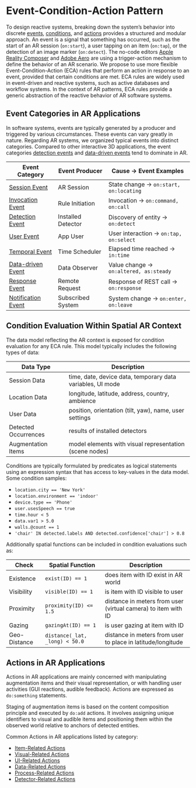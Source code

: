 # Event-Condition-Action Pattern
To design reactive systems, breaking down the system’s behavior into discrete [events](#events-categories-in-ar-applications), [conditions](#condition-evaluation-within-spatial-ar-context), and [actions](#actions-in-ar-applications) provides a structured and modular approach. An event is a signal that something has occurred, such as the start of an AR session (`on:start`), a user tapping on an item (`on:tap`), or the detection of an image marker (`on:detect`). The no-code editors [Apple Reality Composer](https://developer.apple.com/augmented-reality/tools/) and [Adobe Aero](https://www.adobe.com/products/aero.html) are using a trigger-action mechanism to define the behavior of an AR scenario. We propose to use more flexible Event-Condition-Action (ECA) rules that perform an action in response to an event, provided that certain conditions are met. ECA rules are widely used in event-driven and reactive systems, such as active databases and workflow systems. In the context of AR patterns, ECA rules provide a generic abstraction of the reactive behavior of AR software systems.

## Event Categories in AR Applications
In software systems, events are typically generated by a producer and triggered by various circumstances. These events can vary greatly in nature. Regarding AR systems, we organized typical events into distinct categories. Compared to other interactive 3D applications, the event categories [detection events](events.md#detection-events) and [data-driven events](events.md#data-driven-events) tend to dominate in AR.

| Event Category | Event Producer | Cause → Event Examples |
|---|---|---|
| [Session Event](events.md#session-events) | AR Session | State change → `on:start, on:locating` |
| [Invocation Event](events.md#invocation-events) | Rule Initiation | Invocation → `on:command, on:call` |
| [Detection Event](events.md#detection-events) | Installed Detector | Discovery of entity → `on:detect` |
| [User Event](events.md#user-events) | App User | User interaction → `on:tap, on:select` |
| [Temporal Event](events.md#temporal-events) | Time Scheduler | Elapsed time reached → `in:time` |
| [Data-driven Event](events.md#data-driven-events) | Data Observer | Value change → `on:altered, as:steady` | 
| [Response Event](events.md#response-events) | Remote Request | Response of REST call → `on:response` | 
| [Notification Event](events.md#notification-events) | Subscribed System | System change → `on:enter, on:leave` |

## Condition Evaluation Within Spatial AR Context
The data model reflecting the AR context is exposed for condition evaluation for any ECA rule. This model typically includes the following types of data:

| Data Type | Description |
|---|---|
| Session Data| time, date, device data, temporary data variables, UI mode |
| Location Data | longitude, latitude, address, country, ambience |
| User Data | position, orientation (tilt, yaw), name, user settings |
| Detected Occurrences | results of installed detectors
| Augmentation Items | model elements with visual representation (scene nodes) |

Conditions are typically formulated by predicates as logical statements using an expression syntax that has access to key-values in the data model. Some condition samples:
- `location.city == 'New York'`
- `location.environment == 'indoor'`
- `device.type == 'Phone'`
- `user.usesSpeech == true`
- `time.hour < 5`
- `data.var1 > 5.0`
- `walls.@count == 1`
- `'chair' IN detected.labels AND detected.confidence['chair'] > 0.8`

Additionally spatial functions can be included in condition evaluations such as:

| Check | Spatial Function | Description |
|---|---|---|
| Existence | `exist(ID) == 1` | does item with ID exist in AR world |
| Visibility | `visible(ID) == 1` | is item with ID visible to user |
| Proximity | `proximity(ID) <= 1.5` | distance in meters from user (virtual camera) to item with ID |
| Gazing | `gazingAt(ID) == 1` | is user gazing at item with ID |
| Geo-Distance | `distance(_lat, _long) < 50.0` | distance in meters from user to place in latitude/longitude |

## Actions in AR Applications
Actions in AR applications are mainly concerned with manipulating augmentation items and their visual representation, or with handling user activities (GUI reactions, audible feedback). Actions are expressed as `do:something` statements.

Staging of augmentation items is based on the content composition principle and executed by `do:add` actions. It involves assigning unique identifiers to visual and audible items and positioning them within the observed world relative to anchors of detected entities.

Common Actions in AR applications listed by category:

* [Item-Related Actions](actions.md#item-related-actions)
* [Visual-Related Actions](actions.md#visual-related-actions)
* [UI-Related Actions](actions.md#ui-related-actions)
* [Data-Related Actions](actions.md#data-related-actions)
* [Process-Related Actions](actions.md#process-related-actions)
* [Detector-Related Actions](actions.md#detector-related-actions)